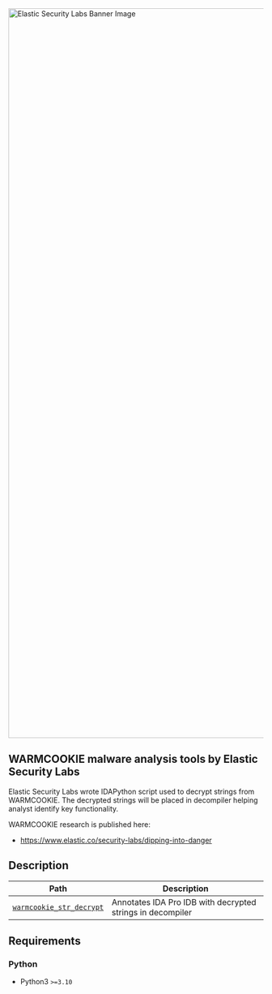<img width="1440" alt="Elastic Security Labs Banner Image" src="https://user-images.githubusercontent.com/7442091/234121634-fd2518cf-70cb-4eee-8134-393c1f712bac.png">

## WARMCOOKIE malware analysis tools by Elastic Security Labs

Elastic Security Labs wrote IDAPython script used to decrypt strings from WARMCOOKIE. The decrypted strings will be placed in decompiler helping analyst identify key functionality.

WARMCOOKIE research is published here:

- https://www.elastic.co/security-labs/dipping-into-danger

## Description

| Path               | Description                             |
| ------------------ | --------------------------------------- |
| [`warmcookie_str_decrypt`](warmcookie_str_decrypt)    | Annotates IDA Pro IDB with decrypted strings in decompiler |

## Requirements

### Python

- Python3 `>=3.10`
